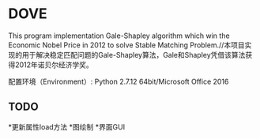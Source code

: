 # DOVE
This program implementation Gale-Shapley algorithm which win the Economic Nobel Price in 2012 to solve Stable Matching Problem.//本项目实现的用于解决稳定匹配问题的Gale-Shapley算法，Gale和Shapley凭借该算法获得2012年诺贝尔经济学奖。

配置环境（Environment）:
Python 2.7.12 64bit/Microsoft Office 2016

## TODO
*更新属性load方法
*图绘制
*界面GUI
